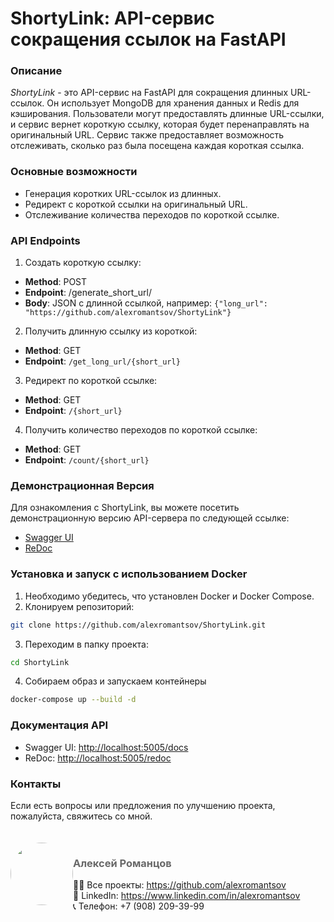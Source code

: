 # ShortyLink: API-сервис сокращения ссылок на FastAPI

### Описание
_ShortyLink_ - это API-сервис на FastAPI для сокращения длинных URL-ссылок. Он использует MongoDB для хранения данных и Redis для кэширования. Пользователи могут предоставлять длинные URL-ссылки, и сервис вернет короткую ссылку, которая будет перенаправлять на оригинальный URL. Сервис также предоставляет возможность отслеживать, сколько раз была посещена каждая короткая ссылка.

### Основные возможности
* Генерация коротких URL-ссылок из длинных.
* Редирект с короткой ссылки на оригинальный URL.
* Отслеживание количества переходов по короткой ссылке.

### API Endpoints
1. Создать короткую ссылку:

* **Method**: POST
* **Endpoint**: /generate_short_url/
* **Body**: JSON с длинной ссылкой, например: `{"long_url": "https://github.com/alexromantsov/ShortyLink"}`


2. Получить длинную ссылку из короткой:

* **Method**: GET
* **Endpoint**: `/get_long_url/{short_url}`

3. Редирект по короткой ссылке:

* **Method**: GET
* **Endpoint**: `/{short_url}`

4. Получить количество переходов по короткой ссылке:

* **Method**: GET
* **Endpoint**: `/count/{short_url}`

### Демонстрационная Версия
Для ознакомления с ShortyLink, вы можете посетить демонстрационную версию API-сервера по следующей ссылке:
* [Swagger UI](http://185.4.74.136:5005/docs)
* [ReDoc](http://185.4.74.136:5005/redoc)


### Установка и запуск с использованием **Docker**
1. Необходимо убедитесь, что установлен Docker и Docker Compose.
2. Клонируем репозиторий:
```bash
git clone https://github.com/alexromantsov/ShortyLink.git
```
3. Переходим в папку проекта:
```bash
cd ShortyLink
```
4. Собираем образ и запускаем контейнеры
```bash
docker-compose up --build -d
```

### Документация API
* Swagger UI: [http://localhost:5005/docs](http://localhost:5005/docs)
* ReDoc: [http://localhost:5005/redoc](http://localhost:5005/redoc)


### Контакты
Если есть вопросы или предложения по улучшению проекта, пожалуйста, свяжитесь со мной.
<div>
    <div style="float: left; padding-top: 20px;">
        <img src="https://avatars.githubusercontent.com/u/64366980?v=4" style="width: 100px; height: 100px; border-radius: 50%; hspace: 20;">
    </div>
    <div style="float: left; padding-top: 20px;">
        <h3><a style="text-decoration: none; color: #696969" href="mailto:alekseyromantsov@gmail.com">Алексей Романцов<br></a></h3>
        👨‍💻 Все проекты: <a href="https://github.com/alexromantsov" target="_blank">https://github.com/alexromantsov</a> <br>
        👔 LinkedIn: <a href="https://www.linkedin.com/in/alexromantsov" target="_blank">https://www.linkedin.com/in/alexromantsov</a> <br>
        📞 Телефон: +7 (908) 209-39-99
    </div>
</div>